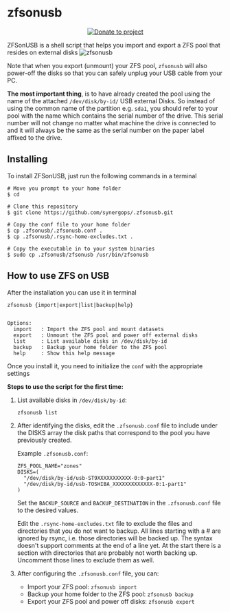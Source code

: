 # zfsonusb

<p align="center">
    <a href="https://www.paypal.com/cgi-bin/webscr?cmd=_s-xclick&hosted_button_id=SATQ6Y9S3UCSG" target="_blank"><img src="https://img.shields.io/badge/Donate-PayPal-yellow.svg" alt="Donate to project"></a>

ZFSonUSB is a shell script that helps you import and export a ZFS pool that resides on external disks
![zfsonusb](https://github.com/user-attachments/assets/b7d8cf7a-0027-490b-af58-88927dceb0d5)

Note that when you export (unmount) your ZFS pool, `zfsonusb` will also power-off the disks so that you can safely unplug your USB cable from your PC.

**The most important thing**, is to have already created the pool using the name of the attached `/dev/disk/by-id/` USB external Disks. So instead of using the common name of the partition e.g. `sda1`, you should refer to your pool with the name which contains the serial number of the drive. This serial number will not change no matter what machine the drive is connected to and it will always be the same as the serial number on the paper label affixed to the drive.

## Installing
To install ZFSonUSB, just run the following commands in a terminal 

```
# Move you prompt to your home folder
$ cd

# Clone this repository
$ git clone https://github.com/synergops/.zfsonusb.git

# Copy the conf file to your home folder
$ cp .zfsonusb/.zfsonusb.conf .
$ cp .zfsonusb/.rsync-home-excludes.txt .

# Copy the executable in to your system binaries
$ sudo cp .zfsonusb/zfsonusb /usr/bin/zfsonusb
```
## How to use ZFS on USB

After the installation you can use it in terminal

```
zfsonusb {import|export|list|backup|help}


Options:
  import   : Import the ZFS pool and mount datasets
  export   : Unmount the ZFS pool and power off external disks
  list     : List available disks in /dev/disk/by-id
  backup   : Backup your home folder to the ZFS pool
  help     : Show this help message
```
Once you install it, you need to initialize the `conf` with the appropriate settings

**Steps to use the script for the first time:**
  1. List available disks in `/dev/disk/by-id`:
     ```
     zfsonusb list
     ```
  2. After identifying the disks, edit the `.zfsonusb.conf` file
     to include under the DISKS array the disk paths that correspond to the pool you have previously created.

     Example `.zfsonusb.conf`:
     ```
     ZFS_POOL_NAME="zones"
     DISKS=(
       "/dev/disk/by-id/usb-ST9XXXXXXXXXXX-0:0-part1"
       "/dev/disk/by-id/usb-TOSHIBA_XXXXXXXXXXXXX-0:1-part1"
     )
     ```
     Set the `BACKUP_SOURCE` and `BACKUP_DESTINATION` in the `.zfsonusb.conf` file to the desired values.

     Edit the `.rsync-home-excludes.txt` file to exclude the files and directories that you do not want to backup. All lines starting with a # are ignored by rsync, i.e. those directories will be backed up. 
     The syntax doesn't support comments at the end of a line yet. 
     At the start there is a section with directories that are probably not worth backing up. Uncomment those lines to exclude them as well.

  3. After configuring the `.zfsonusb.conf` file, you can:
     - Import your ZFS pool: `zfsonusb import`
     - Backup your home folder to the ZFS pool: `zfsonusb backup`
     - Export your ZFS pool and power off disks: `zfsonusb export`
